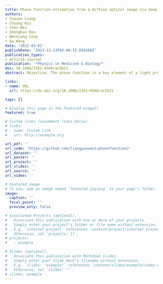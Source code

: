 ```yaml
---
title: Phase function estimation from a diffuse optical image via deep learning
authors:
- Yuxuan Liang
- Chuang Niu
- Chen Wei
- Shenghan Ren
- Wenxiang Cong
- Ge Wang
date: '2022-03-01'
publishDate: '2023-12-23T03:46:13.858160Z'
publication_types:
- article-journal
publication: '*Physics in Medicine & Biology*'
doi: 10.1088/1361-6560/ac5b21
abstract: Objective. The phase function is a key element of a light propagation model for Monte Carlo (MC) simulation, which is usually fitted with an analytic function with associated parameters. In recent years, machine learning methods were reported to estimate the parameters of the phase function of a particular form such as the Henyey–Greenstein phase function but, to our knowledge, no studies have been performed to determine the form of the phase function. Approach. Here we design a convolutional neural network (CNN) to estimate the phase function from a diffuse optical image without any explicit assumption on the form of the phase function. Specifically, we use a Gaussian mixture model (GMM) as an example to represent the phase function generally and learn the model parameters accurately. The GMM is selected because it provides the analytic expression of phase function to facilitate deflection angle sampling in MC simulation, and does not significantly increase the number of free parameters. Main Results. Our proposed method is validated on MC-simulated reflectance   images of typical biological tissues using the Henyey–Greenstein phase function with different anisotropy factors. The mean squared error of the phase function is 0.01 and the relative error of the anisotropy factor is 3.28%. Significance. We propose the first data-driven CNN-based inverse MC model to estimate the form of scattering phase function. The effects of field of view and spatial resolution are analyzed and the findings provide guidelines for optimizing the experimental protocol in practical applications. Summary. We developed the first data-driven CNN-based inverse Monte Carlo model to estimate the form of scattering phase function. The findings provide guidelines for optimizing the experimental protocol in practical applications.

links:
- name: URL
  url: https://dx.doi.org/10.1088/1361-6560/ac5b21

tags: []

# Display this page in the Featured widget?
featured: true

# Custom links (uncomment lines below)
# links:
# - name: Custom Link
#   url: http://example.org

url_pdf: ''
url_code: 'https://github.com/liangyuxuan1/phasefunction2'
url_dataset: ''
url_poster: ''
url_project: ''
url_slides: ''
url_source: ''
url_video: ''

# Featured image
# To use, add an image named `featured.jpg/png` to your page's folder.
image:
  caption: ''
  focal_point: ''
  preview_only: false

# Associated Projects (optional).
#   Associate this publication with one or more of your projects.
#   Simply enter your project's folder or file name without extension.
#   E.g. `internal-project` references `content/project/internal-project/index.md`.
#   Otherwise, set `projects: []`.
# projects:
#   - example

# Slides (optional).
#   Associate this publication with Markdown slides.
#   Simply enter your slide deck's filename without extension.
#   E.g. `slides: "example"` references `content/slides/example/index.md`.
#   Otherwise, set `slides: ""`.
# slides: example
---
```

